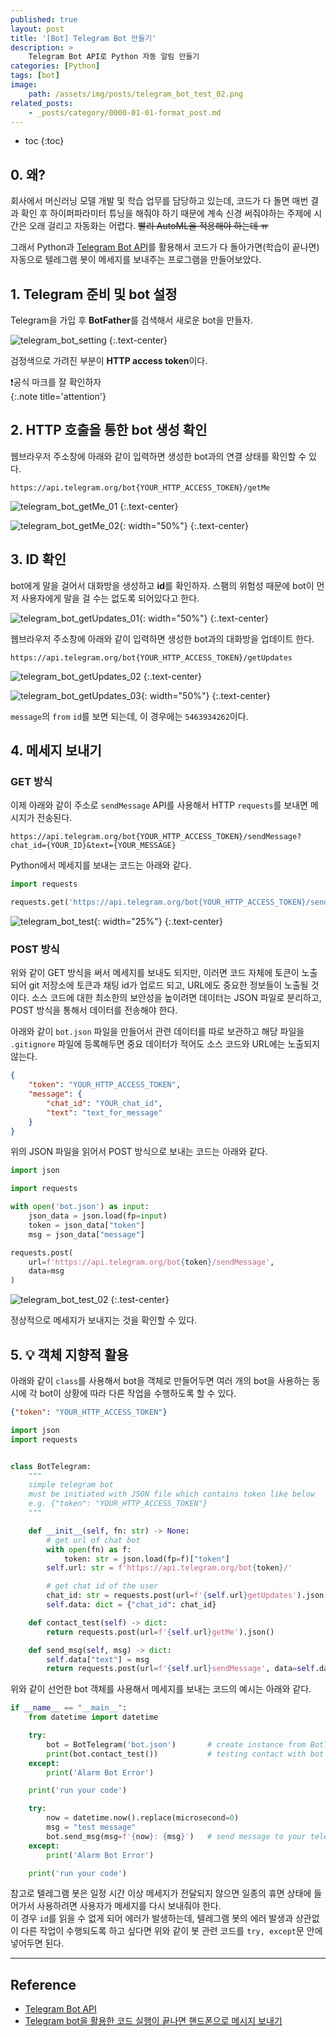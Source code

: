 ```yaml
---
published: true
layout: post
title: '[Bot] Telegram Bot 만들기'
description: >
    Telegram Bot API로 Python 자동 알림 만들기
categories: [Python]
tags: [bot]
image:
    path: /assets/img/posts/telegram_bot_test_02.png
related_posts:
    - _posts/category/0000-01-01-format_post.md
---
```

* toc
{:toc}

## 0. 왜?

회사에서 머신러닝 모델 개발 및 학습 업무를 담당하고 있는데, 코드가 다 돌면 매번 결과 확인 후 하이퍼파라미터 튜닝을 해줘야 하기 때문에 계속 신경 써줘야하는 주제에 시간은 오래 걸리고 자동화는 어렵다. ~~빨리 AutoML을 적용해야 하는데 ㅠ~~  

그래서 Python과 [Telegram Bot API](https://core.telegram.org/bots/api)를 활용해서 코드가 다 돌아가면(학습이 끝나면) 자동으로 텔레그램 봇이 메세지를 보내주는 프로그램을 만들어보았다.  

## 1. Telegram 준비 및 bot 설정

Telegram을 가입 후 **BotFather**를 검색해서 새로운 bot을 만들자.  

![telegram_bot_setting](/assets/img/posts/telegram_bot_setting.png)
{:.text-center}

검정색으로 가려진 부분이 **HTTP access token**이다.  

❗공식 마크를 잘 확인하자  
{:.note title='attention'}

## 2. HTTP 호출을 통한 bot 생성 확인

웹브라우저 주소창에 아래와 같이 입력하면 생성한 bot과의 연결 상태를 확인할 수 있다.  

```
https://api.telegram.org/bot{YOUR_HTTP_ACCESS_TOKEN}/getMe
```

![telegram_bot_getMe_01](/assets/img/posts/telegram_bot_getMe_01.png)
{:.text-center}

![telegram_bot_getMe_02](/assets/img/posts/telegram_bot_getMe_02.png){: width="50%"}
{:.text-center}

## 3. ID 확인

bot에게 말을 걸어서 대화방을 생성하고 **id**를 확인하자. 스팸의 위험성 때문에 bot이 먼저 사용자에게 말을 걸 수는 없도록 되어있다고 한다.  

![telegram_bot_getUpdates_01](/assets/img/posts/telegram_bot_getUpdates_01.png){: width="50%"}
{:.text-center}

웹브라우저 주소창에 아래와 같이 입력하면 생성한 bot과의 대화방을 업데이트 한다.  

```
https://api.telegram.org/bot{YOUR_HTTP_ACCESS_TOKEN}/getUpdates
```

![telegram_bot_getUpdates_02](/assets/img/posts/telegram_bot_getUpdates_02.png)
{:.text-center}

![telegram_bot_getUpdates_03](/assets/img/posts/telegram_bot_getUpdates_03.png){: width="50%"}
{:.text-center}

`message`의 `from` `id`를 보면 되는데, 이 경우에는 `5463934262`이다.  

## 4. 메세지 보내기

### GET 방식

이제 아래와 같이 주소로 `sendMessage` API를 사용해서 HTTP `requests`를 보내면 메시지가 전송된다.  

```
https://api.telegram.org/bot{YOUR_HTTP_ACCESS_TOKEN}/sendMessage?chat_id={YOUR_ID}&text={YOUR_MESSAGE}
```

Python에서 메세지를 보내는 코드는 아래와 같다.  

```python
import requests

requests.get('https://api.telegram.org/bot{YOUR_HTTP_ACCESS_TOKEN}/sendMessage?chat_id=5463934262&text=Code Finished')
```

![telegram_bot_test](/assets/img/posts/telegram_bot_test.png){: width="25%"}
{:.text-center}

### POST 방식

위와 같이 GET 방식을 써서 메세지를 보내도 되지만, 이러면 코드 자체에 토큰이 노출되어 git 저장소에 토큰과 채팅 id가 업로드 되고, URL에도 중요한 정보들이 노출될 것이다. 소스 코드에 대한 최소한의 보안성을 높이려면 데이터는 JSON 파일로 분리하고, POST 방식을 통해서 데이터를 전송해야 한다.  

아래와 같이 `bot.json` 파일을 만들어서 관련 데이터를 따로 보관하고 해당 파일을 `.gitignore` 파일에 등록해두면 중요 데이터가 적어도 소스 코드와 URL에는 노출되지 않는다.  

```json
{
    "token": "YOUR_HTTP_ACCESS_TOKEN",
    "message": {
        "chat_id": "YOUR_chat_id",
        "text": "text_for_message"
    }
}
```

위의 JSON 파일을 읽어서 POST 방식으로 보내는 코드는 아래와 같다.  

```python
import json

import requests

with open('bot.json') as input:
    json_data = json.load(fp=input)
    token = json_data["token"]
    msg = json_data["message"]

requests.post(
    url=f'https://api.telegram.org/bot{token}/sendMessage',
    data=msg
)
```

![telegram_bot_test_02](/assets/img/posts/telegram_bot_test_02.png)
{:.test-center}

정상적으로 메세지가 보내지는 것을 확인할 수 있다.  

## 5. 💡 객체 지향적 활용

아래와 같이 `class`를 사용해서 bot을 객체로 만들어두면 여러 개의 bot을 사용하는 동시에 각 bot이 상황에 따라 다른 작업을 수행하도록 할 수 있다.  

```json
{"token": "YOUR_HTTP_ACCESS_TOKEN"}
```
```python
import json
import requests


class BotTelegram:
    """
    simple telegram bot
    must be initiated with JSON file which contains token like below
    e.g. {"token": "YOUR_HTTP_ACCESS_TOKEN"}
    """

    def __init__(self, fn: str) -> None:
        # get url of chat bot
        with open(fn) as f:
            token: str = json.load(fp=f)["token"]
        self.url: str = f'https://api.telegram.org/bot{token}/'

        # get chat id of the user
        chat_id: str = requests.post(url=f'{self.url}getUpdates').json()["result"][0]["message"]["from"]["id"]
        self.data: dict = {"chat_id": chat_id}

    def contact_test(self) -> dict:
        return requests.post(url=f'{self.url}getMe').json()

    def send_msg(self, msg) -> dict:
        self.data["text"] = msg
        return requests.post(url=f'{self.url}sendMessage', data=self.data).json()
```

위와 같이 선언한 bot 객체를 사용해서 메세지를 보내는 코드의 예시는 아래와 같다.  

```python
if __name__ == "__main__":
    from datetime import datetime

    try:
        bot = BotTelegram('bot.json')       # create instance from BotTelegram class
        print(bot.contact_test())           # testing contact with bot API
    except:
        print('Alarm Bot Error')

    print('run your code')

    try:
        now = datetime.now().replace(microsecond=0)
        msg = "test message"
        bot.send_msg(msg=f'{now}: {msg}')   # send message to your telegram chat bot
    except:
        print('Alarm Bot Error')

    print('run your code')
```

참고로 텔레그램 봇은 일정 시간 이상 메세지가 전달되지 않으면 일종의 휴면 상태에 들어가서 사용하려면 사용자가 메세지를 다시 보내줘야 한다.  
이 경우 `id`를 읽을 수 없게 되어 에러가 발생하는데, 텔레그램 봇의 에러 발생과 상관없이 다른 작업이 수행되도록 하고 싶다면 위와 같이 봇 관련 코드를 `try, except`문 안에 넣어두면 된다.  

---
## Reference
- [Telegram Bot API](https://core.telegram.org/bots/api)
- [Telegram bot을 활용한 코드 실행이 끝나면 핸드폰으로 메시지 보내기](https://blog.knowblesse.com/43?category=733209)